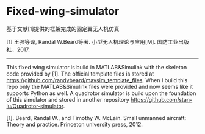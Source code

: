 # Fixed-wing-simulator
基于文献[1]提供的框架完成的固定翼无人机仿真

[1] 王强等译, Randal W.Beard等著. 小型无人机理论与应用[M]. 国防工业出版社，2017.

****
This fixed wing simulator is build in MATLAB&Simulink with the skeleton code provided by [1]. The official template files is stored at https://github.com/randybeard/mavsim_template_files. When I build this repo only the MATLAB&Simulink files were provided and now seems like it supports Python as well. A quadrotor simulator is build upon the foundation of this simulator and stored in another repository https://github.com/stan-lu/Quadrotor-simulator.

[1]. Beard, Randal W., and Timothy W. McLain. Small unmanned aircraft: Theory and practice. Princeton university press, 2012.
